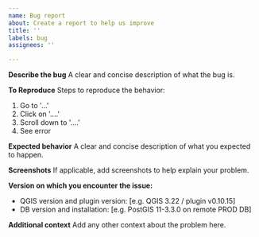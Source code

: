 ```yaml
---
name: Bug report
about: Create a report to help us improve
title: ''
labels: bug
assignees: ''

---
```


**Describe the bug**
A clear and concise description of what the bug is.

**To Reproduce**
Steps to reproduce the behavior:
1. Go to '...'
2. Click on '....'
3. Scroll down to '....'
4. See error

**Expected behavior**
A clear and concise description of what you expected to happen.

**Screenshots**
If applicable, add screenshots to help explain your problem.

**Version on which you encounter the issue:** 
- QGIS version and plugin version: [e.g. QGIS 3.22 / plugin v0.10.15]
- DB version and installation: [e.g. PostGIS 11-3.3.0 on remote PROD DB]

**Additional context**
Add any other context about the problem here.

